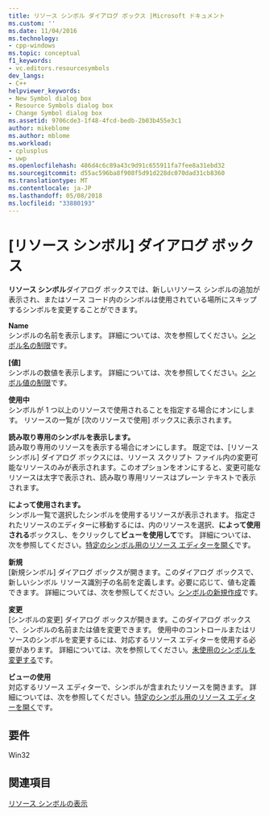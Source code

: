 ```yaml
---
title: リソース シンボル ダイアログ ボックス |Microsoft ドキュメント
ms.custom: ''
ms.date: 11/04/2016
ms.technology:
- cpp-windows
ms.topic: conceptual
f1_keywords:
- vc.editors.resourcesymbols
dev_langs:
- C++
helpviewer_keywords:
- New Symbol dialog box
- Resource Symbols dialog box
- Change Symbol dialog box
ms.assetid: 9706cde3-1f48-4fcd-bedb-2b03b455e3c1
author: mikeblome
ms.author: mblome
ms.workload:
- cplusplus
- uwp
ms.openlocfilehash: 486d4c6c89a43c9d91c655911fa7fee8a31ebd32
ms.sourcegitcommit: d55ac596ba8f908f5d91d228dc070dad31cb8360
ms.translationtype: MT
ms.contentlocale: ja-JP
ms.lasthandoff: 05/08/2018
ms.locfileid: "33880193"
---
```

# <a name="resource-symbols-dialog-box"></a>[リソース シンボル] ダイアログ ボックス
**リソース シンボル**ダイアログ ボックスでは、新しいリソース シンボルの追加が表示され、またはソース コード内のシンボルは使用されている場所にスキップするシンボルを変更することができます。  
  
 **Name**  
 シンボルの名前を表示します。 詳細については、次を参照してください。[シンボル名の制限](../windows/symbol-name-restrictions.md)です。  
  
 **[値]**  
 シンボルの数値を表示します。 詳細については、次を参照してください。[シンボル値の制限](../windows/symbol-value-restrictions.md)です。  
  
 **使用中**  
 シンボルが 1 つ以上のリソースで使用されることを指定する場合にオンにします。 リソースの一覧が [次のリソースで使用] ボックスに表示されます。  
  
 **読み取り専用のシンボルを表示します。**  
 読み取り専用のリソースを表示する場合にオンにします。 既定では、[リソース シンボル] ダイアログ ボックスには、リソース スクリプト ファイル内の変更可能なリソースのみが表示されます。このオプションをオンにすると、変更可能なリソースは太字で表示され、読み取り専用リソースはプレーン テキストで表示されます。  
  
 **によって使用されます。**  
 シンボル一覧で選択したシンボルを使用するリソースが表示されます。 指定されたリソースのエディターに移動するには、内のリソースを選択、**によって使用される**ボックスし、をクリックして**ビューを使用して**です。 詳細については、次を参照してください。[特定のシンボル用のリソース エディターを開く](../windows/opening-the-resource-editor-for-a-given-symbol.md)です。  
  
 **新規**  
 [新規シンボル] ダイアログ ボックスが開きます。このダイアログ ボックスで、新しいシンボル リソース識別子の名前を定義します。必要に応じて、値も定義できます。 詳細については、次を参照してください。[シンボルの新規作成](../windows/creating-new-symbols.md)です。  
  
 **変更**  
 [シンボルの変更] ダイアログ ボックスが開きます。このダイアログ ボックスで、シンボルの名前または値を変更できます。 使用中のコントロールまたはリソースのシンボルを変更するには、対応するリソース エディターを使用する必要があります。 詳細については、次を参照してください。[未使用のシンボルを変更する](../windows/changing-unassigned-symbols.md)です。  
  
 **ビューの使用**  
 対応するリソース エディターで、シンボルが含まれたリソースを開きます。 詳細については、次を参照してください。[特定のシンボル用のリソース エディターを開く](../windows/opening-the-resource-editor-for-a-given-symbol.md)です。  
  

  
## <a name="requirements"></a>要件  
 Win32  
  
## <a name="see-also"></a>関連項目  
 [リソース シンボルの表示](../windows/viewing-resource-symbols.md)